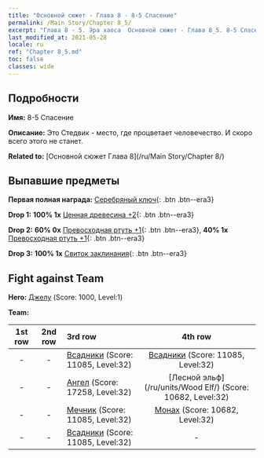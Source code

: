 ```yaml
---
title: "Основной сюжет - Глава 8 - 8-5 Спасение"
permalink: /Main Story/Chapter 8_5/
excerpt: "Глава 8 - 5. Эра хаоса  Основной сюжет - Глава 8_5. 8-5 Спасение"
last_modified_at: 2021-05-28
locale: ru
ref: "Chapter 8_5.md"
toc: false
classes: wide
---
```


## Подробности

 **Имя:** 8-5 Спасение

 **Описание:** Это Стедвик - место, где процветает человечество. И скоро всего этого не станет.

 **Related to:** [Основной сюжет Глава 8](/ru/Main Story/Chapter 8/)

## Выпавшие предметы

 **Первая полная награда:** [Серебряный ключ](/ItemsRU/con_693/){: .btn .btn--era3}

 **Drop 1:** **100% 1x** [Ценная древесина +2](/ItemsRU/mat_27/){: .btn .btn--era3}

 **Drop 2:** **60% 0x** [Превосходная ртуть +1](/ItemsRU/mat_21/){: .btn .btn--era3}, **40% 1x** [Превосходная ртуть +1](/ItemsRU/mat_21/){: .btn .btn--era3}

 **Drop 3:** **100% 1x** [Свиток заклинания](/ItemsRU/con_694/){: .btn .btn--era3}


## Fight against Team
 **Hero:** [Джелу](/ru/heroes/Gelu/) (Score: 1000, Level:1)

 **Team:**


  | 1st row | 2nd row | 3rd row | 4th row |
  |:----:|:----:|:----|:----:|
  | - | - | [Всадники](/ru/units/Cavalier/) (Score: 11085, Level:32)  | [Всадники](/ru/units/Cavalier/) (Score: 11085, Level:32)  |
  | - | - | [Ангел](/ru/units/Angel/) (Score: 17258, Level:32)  | [Лесной эльф](/ru/units/Wood Elf/) (Score: 10682, Level:32)  |
  | - | - | [Мечник](/ru/units/Swordsman/) (Score: 11085, Level:32)  | [Монах](/ru/units/Monk/) (Score: 10682, Level:32)  |
  | - | - | [Всадники](/ru/units/Cavalier/) (Score: 11085, Level:32)  | - |


